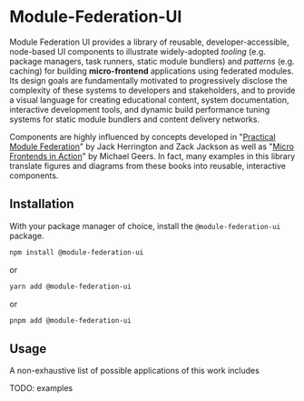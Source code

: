 # Module-Federation-UI

Module Federation UI provides a library of reusable, developer-accessible, node-based UI components to illustrate widely-adopted *tooling* (e.g. package managers, task runners, static module bundlers) and *patterns* (e.g. caching) for building **micro-frontend** applications using federated modules. Its design goals are fundamentally motivated to progressively disclose the complexity of these systems to developers and stakeholders, and to provide a visual language for creating educational content, system documentation, interactive development tools, and dynamic build performance tuning systems for static module bundlers and content delivery networks.

Components are highly influenced by concepts developed in "[Practical Module Federation](https://module-federation.myshopify.com/products/practical-module-federation)" by Jack Herrington and Zack Jackson as well as "[Micro Frontends in Action](https://www.manning.com/books/micro-frontends-in-action?a_aid=mfia&a_bid=5f09fdeb)" by Michael Geers. In fact, many examples in this library translate figures and diagrams from these books into reusable, interactive components.


## Installation

With your package manager of choice, install the `@module-federation-ui` package.

```bash
npm install @module-federation-ui
```

or

```bash
yarn add @module-federation-ui
```

or

```bash
pnpm add @module-federation-ui
```

## Usage

A non-exhaustive list of possible applications of this work includes

TODO: examples

